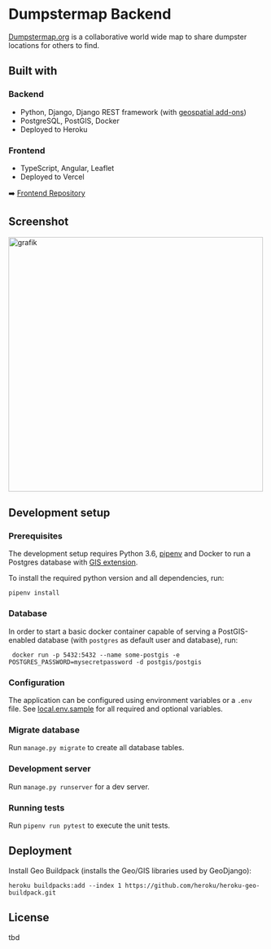 # Dumpstermap Backend
[Dumpstermap.org](https://dumpstermap.vercel.app) is a collaborative world wide map to share dumpster locations for others to find.

## Built with
### Backend
* Python, Django, Django REST framework (with [geospatial add-ons](https://github.com/openwisp/django-rest-framework-gis))
* PostgreSQL, PostGIS, Docker
* Deployed to Heroku

### Frontend
* TypeScript, Angular, Leaflet
* Deployed to Vercel

➡️ [Frontend Repository](https://github.com/Debakel/dumpstermap-ng)


## Screenshot

<img width="500" alt="grafik" src="https://user-images.githubusercontent.com/2857237/137350812-08b9ad62-106d-46f2-96d0-835f48481363.png">

## Development setup

### Prerequisites

The development setup requires Python 3.6, [pipenv](https://github.com/pypa/pipenv) and Docker to run a Postgres database with [GIS extension](https://postgis.net/).

To install the required python version and all dependencies, run:

    pipenv install

### Database

In order to start a basic docker container capable of serving a PostGIS-enabled database (with `postgres` as default
user and database), run:

     docker run -p 5432:5432 --name some-postgis -e POSTGRES_PASSWORD=mysecretpassword -d postgis/postgis

### Configuration

The application can be configured using environment variables or a `.env` file. See [local.env.sample](local.env.sample) for all required and
optional variables.

### Migrate database

Run `manage.py migrate` to create all database tables.

### Development server

Run `manage.py runserver` for a dev server.

### Running tests
Run `pipenv run pytest` to execute the unit tests.


## Deployment

Install Geo Buildpack (installs the Geo/GIS libraries used by GeoDjango):

    heroku buildpacks:add --index 1 https://github.com/heroku/heroku-geo-buildpack.git

 ## License
 tbd
